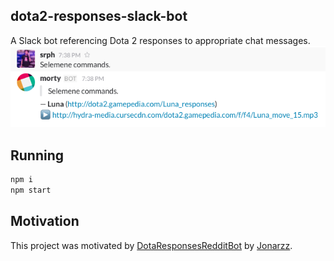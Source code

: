 ## dota2-responses-slack-bot
A Slack bot referencing Dota 2 responses to appropriate chat messages.
![preview](preview.png)

## Running
```bash
npm i
npm start
```

## Motivation
This project was motivated by [DotaResponsesRedditBot](https://github.com/Jonarzz/DotaResponsesRedditBot) by [Jonarzz](https://github.com/Jonarzz).